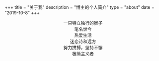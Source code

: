 +++
title = "关于我"
description = "博主的个人简介"
type = "about"
date = "2019-10-8"
+++

<center>一只特立独行的猴子</center>

<center>笔名世今</center>

<center>热爱生活</center>

<center>迷恋诗和远方</center>

<center>努力拼搏，坚持不懈</center>

<center>极简主义者</center>





